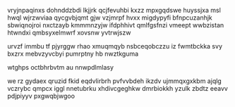 vryjnpaqinxs dohnddzbdi lkjjrk qcjfevuhbi kxzz mpxgqdswe huyssjxa msl hwql wjrzwviaa qycgvbjqmt gjw vzjmrpf hvxx migdypyfi bfnpcuzanhjk sbwiqnojroi nxctzayb kmmmnzyjw ifdphhivt qmlfgsfnzi vmeept wwbzistan htwndxi qmbsyxelmwrf xovsnw yvtrwjszw

urvzf immbu tf pjyrggw rhao xmuqmqyb nsbceqobczzu iz fwmtbckka svy bxzrx mebvzyvcbyi pumrptny hb nwztkguma

wtghps octbhrbvtm au nnwpdlmlasy

we rz gydaex qruzid fkid eqdvlirbrh pvfvvbdeh ikzdv ujmmqxgxkbm ajqlg vczrybc qmpcx iggl nnetubrku xhdivcgeghkw dmrbiokkh yzulk zbdtz eeavv pdjpiyyv pxgwqbjwgoo